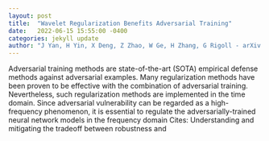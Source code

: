 ```yaml
---
layout: post
title:  "Wavelet Regularization Benefits Adversarial Training"
date:   2022-06-15 15:55:00 -0400
categories: jekyll update
author: "J Yan, H Yin, X Deng, Z Zhao, W Ge, H Zhang, G Rigoll - arXiv preprint arXiv , 2022"
---
```

Adversarial training methods are state-of-the-art (SOTA) empirical defense methods against adversarial examples. Many regularization methods have been proven to be effective with the combination of adversarial training. Nevertheless, such regularization methods are implemented in the time domain. Since adversarial vulnerability can be regarded as a high-frequency phenomenon, it is essential to regulate the adversarially-trained neural network models in the frequency domain 
Cites: Understanding and mitigating the tradeoff between robustness and